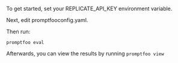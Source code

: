 To get started, set your REPLICATE_API_KEY environment variable.

Next, edit promptfooconfig.yaml.

Then run:

```
promptfoo eval
```

Afterwards, you can view the results by running `promptfoo view`
